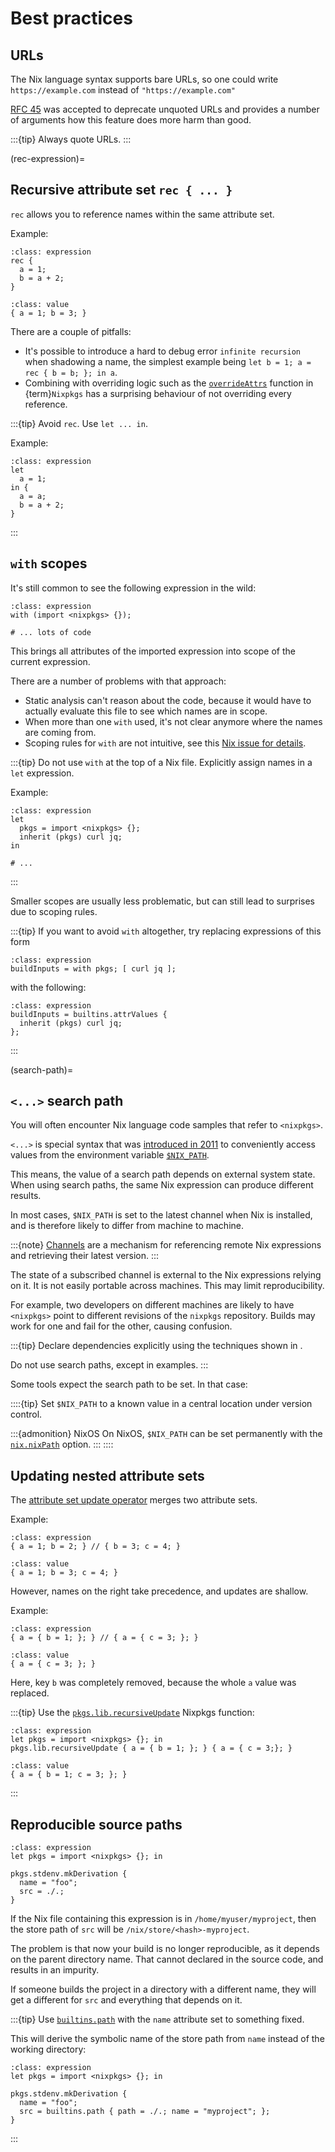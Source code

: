 # Best practices

## URLs

The Nix language syntax supports bare URLs, so one could write `https://example.com` instead of `"https://example.com"`

[RFC 45](https://github.com/NixOS/rfcs/pull/45) was accepted to deprecate unquoted URLs and provides
a number of arguments how this feature does more harm than good.

:::{tip}
Always quote URLs.
:::

(rec-expression)=
## Recursive attribute set `rec { ... }`

`rec` allows you to reference names within the same attribute set.

Example:

```{code-block} nix
:class: expression
rec {
  a = 1;
  b = a + 2;
}
```

```{code-block}
:class: value
{ a = 1; b = 3; }
```

There are a couple of pitfalls:

- It's possible to introduce a hard to debug error `infinite recursion` when shadowing a name, the simplest example being `let b = 1; a = rec { b = b; }; in a`.
- Combining with overriding logic such as the [`overrideAttrs`](https://nixos.org/manual/nixpkgs/stable/#sec-pkg-overrideAttrs) function in {term}`Nixpkgs` has a surprising behaviour of not overriding every reference.

:::{tip}
Avoid `rec`. Use `let ... in`.

Example:

```{code-block} nix
:class: expression
let
  a = 1;
in {
  a = a;
  b = a + 2;
}
```
:::


## `with` scopes

It's still common to see the following expression in the wild:

```{code-block} nix
:class: expression
with (import <nixpkgs> {});

# ... lots of code
```

This brings all attributes of the imported expression into scope of the current expression.

There are a number of problems with that approach:

- Static analysis can't reason about the code, because it would have to actually evaluate this file to see which names are in scope.
- When more than one `with` used, it's not clear anymore where the names are coming from.
- Scoping rules for `with` are not intuitive, see this [Nix issue for details](https://github.com/NixOS/nix/issues/490).

:::{tip}
Do not use `with` at the top of a Nix file.
Explicitly assign names in a `let` expression.

Example:

```{code-block} nix
:class: expression
let
  pkgs = import <nixpkgs> {};
  inherit (pkgs) curl jq;
in

# ...
```
:::

Smaller scopes are usually less problematic, but can still lead to surprises due to scoping rules.

:::{tip}
If you want to avoid `with` altogether, try replacing expressions of this form

```{code-block} nix
:class: expression
buildInputs = with pkgs; [ curl jq ];
```

with the following:

```{code-block} nix
:class: expression
buildInputs = builtins.attrValues {
  inherit (pkgs) curl jq;
};
```
:::

(search-path)=
## `<...>` search path

You will often encounter Nix language code samples that refer to `<nixpkgs>`.

`<...>` is special syntax that was [introduced in 2011] to conveniently access values from the environment variable [`$NIX_PATH`].

[introduced in 2011]: https://github.com/NixOS/nix/commit/1ecc97b6bdb27e56d832ca48cdafd3dbb5185a04
[`$NIX_PATH`]: https://nixos.org/manual/nix/unstable/command-ref/env-common.html?highlight=nix_path#env-NIX_PATH

This means, the value of a search path depends on external system state.
When using search paths, the same Nix expression can produce different results.

In most cases, `$NIX_PATH` is set to the latest channel when Nix is installed, and is therefore likely to differ from machine to machine.

:::{note}
[Channels](https://nixos.org/manual/nix/stable/command-ref/nix-channel.html) are a mechanism for referencing remote Nix expressions and retrieving their latest version.
:::

The state of a subscribed channel is external to the Nix expressions relying on it.
It is not easily portable across machines.
This may limit reproducibility.

For example, two developers on different machines are likely to have `<nixpkgs>` point to different revisions of the `nixpkgs` repository.
Builds may work for one and fail for the other, causing confusion.

:::{tip} 
Declare dependencies explicitly using the techniques shown in [](ref-pinning-nixpkgs).

Do not use search paths, except in examples.
:::

Some tools expect the search path to be set. In that case:

::::{tip}
Set `$NIX_PATH` to a known value in a central location under version control.

:::{admonition} NixOS
On NixOS, `$NIX_PATH` can be set permanently with the [`nix.nixPath`](https://search.nixos.org/options?show=nix.nixPath) option.
:::
::::

## Updating nested attribute sets

The [attribute set update operator](https://nixos.org/manual/nix/stable/language/operators.html#update) merges two attribute sets.

Example:

```{code-block} nix
:class: expression
{ a = 1; b = 2; } // { b = 3; c = 4; }
```

```{code-block} nix
:class: value
{ a = 1; b = 3; c = 4; }
```

However, names on the right take precedence, and updates are shallow.

Example:

```{code-block} nix
:class: expression
{ a = { b = 1; }; } // { a = { c = 3; }; }
```

```{code-block} nix
:class: value
{ a = { c = 3; }; }
```

Here, key `b` was completely removed, because the whole `a` value was replaced.

:::{tip}
Use the [`pkgs.lib.recursiveUpdate`](https://nixos.org/manual/nixpkgs/stable/#function-library-lib.attrsets.recursiveUpdate) Nixpkgs function:

```{code-block} nix
:class: expression
let pkgs = import <nixpkgs> {}; in
pkgs.lib.recursiveUpdate { a = { b = 1; }; } { a = { c = 3;}; }
```

```{code-block} nix
:class: value
{ a = { b = 1; c = 3; }; }
```
:::

## Reproducible source paths

```{code-block} nix
:class: expression
let pkgs = import <nixpkgs> {}; in

pkgs.stdenv.mkDerivation {
  name = "foo";
  src = ./.;
}
```

If the Nix file containing this expression is in `/home/myuser/myproject`, then the store path of `src` will be `/nix/store/<hash>-myproject`.

The problem is that now your build is no longer reproducible, as it depends on the parent directory name.
That cannot declared in the source code, and results in an impurity.

If someone builds the project in a directory with a different name, they will get a different for `src` and everything that depends on it.

:::{tip}
Use [`builtins.path`](https://nixos.org/manual/nix/stable/language/builtins.html#builtins-path) with the `name` attribute set to something fixed.

This will derive the symbolic name of the store path from `name` instead of the working directory:

```{code-block} nix
:class: expression
let pkgs = import <nixpkgs> {}; in

pkgs.stdenv.mkDerivation {
  name = "foo";
  src = builtins.path { path = ./.; name = "myproject"; };
}
```
:::

